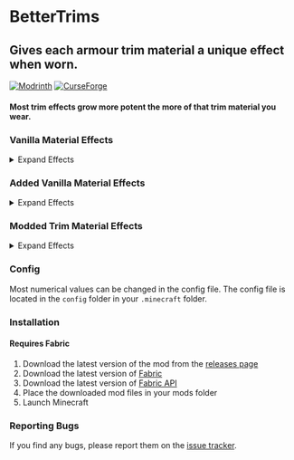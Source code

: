 BetterTrims
================
## Gives each armour trim material a unique effect when worn.

[![Modrinth](https://img.shields.io/modrinth/dt/bettertrims?color=00AF5C&label=downloads&logo=modrinth)](https://modrinth.com/mod/bettertrims)
[![CurseForge](https://cf.way2muchnoise.eu/full_821752_downloads.svg)](https://curseforge.com/minecraft/mc-mods/better-trims)

#### Most trim effects grow more potent the more of that trim material you wear.

### Vanilla Material Effects
<details>
  <summary>Expand Effects</summary>
- Quartz
  - Increase bonus experience gained.
- Iron
  - Increase your mining speed. (full set + efficiency 5 netherite pick + haste 2 can instantly mine deepslate).
- Netherite
  - Can't be destroyed by lava or fire, grants damage reduction to fire/lava.
- Redstone
  - Increase your movement speed.
- Copper
  - Swim faster (does not stack with depth strider or dolphin's grace).
- Gold
  - Piglins ignore you.
- Emerald
  - Provides a discount on trades with villagers.
- Diamond
  - Grants extra damage reduction.
- Lapis
  - Pieces are more enchantable.
- Amethyst
  - Chance per piece per second to reduce the duration of a negative potion effect by 1 second, or increase the duration of a positive potion effect by 1 second.
</details>

### Added Vanilla Material Effects
<details>
  <summary>Expand Effects</summary>
- Coal
  - Players within 5 blocks will double the cooking speed of furnaces 
- Dragons Breath
  - Share your active potion effects with nearby entities
- Chorus Fruit
  - Chance to dodge attacks from end creatures and tp a short distance
- Echo Shard
  - Reduce the range of detection from skulk sensors 
- Ender Pearl
  - Chance to dodge any damage and tp a short distance
  - Take damage from water and rain
- Fire Charge
  - Entities that hit you will be set ablaze
- Glowstone Dust
  - Chance on application to amplify positive potions by 1 level
- Leather
  - Increase the step height of the wearer
- Nether Brick
  - 2 Trims make blazes ignore you
  - 4 Trims make wither skeletons ignore you but Piglins become enraged 
- Prismarine Shard
  - Guardians ignore you
  - 4 Trims make you immune to the mining fatigue effect from elder guardians
- Rabbit Hide
  - Passive animals don't flee from you, even when struck
- Slime Ball
  - You take less fall damage but take more knockback 
- Enchanted Golden Apple
  - Over time you are granted absorption hearts up to a max
</details>

### Modded Trim Material Effects
<details>
  <summary>Expand Effects</summary>
- Platinum
  - Illagers ignore you.
- Silver:
  - Stronger at Night
  - Minor buffs to movement speed, jump height, attack damage, attack speed, damage reduction and improved vision.
</details>

### Config
Most numerical values can be changed in the config file. The config file is located in the `config` folder in your `.minecraft` folder.

### Installation
#### Requires Fabric
1. Download the latest version of the mod from the [releases page](https://modrinth.com/mod/bettertrims/versions)
2. Download the latest version of [Fabric](https://fabricmc.net/use/)
3. Download the latest version of [Fabric API](https://www.curseforge.com/minecraft/mc-mods/fabric-api)
4. Place the downloaded mod files in your mods folder
5. Launch Minecraft

### Reporting Bugs
If you find any bugs, please report them on the [issue tracker](https://github.com/Benjamin-Norton/BetterTrims/issues).
